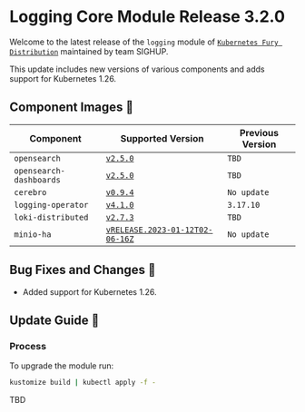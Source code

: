 # Logging Core Module Release 3.2.0

Welcome to the latest release of the `logging` module of [`Kubernetes Fury Distribution`](https://github.com/sighupio/fury-distribution) maintained by team SIGHUP.

This update includes new versions of various components and adds support for Kubernetes 1.26.

## Component Images 🚢

| Component                | Supported Version                                                                                      | Previous Version |
|--------------------------|--------------------------------------------------------------------------------------------------------|------------------|
| `opensearch`             | [`v2.5.0`](https://github.com/opensearch-project/OpenSearch/releases/tag/2.5.0)                        | `TBD`            |
| `opensearch-dashboards`  | [`v2.5.0`](https://github.com/opensearch-project/OpenSearch-Dashboards/releases/tag/2.5.0)             | `TBD`            |
| `cerebro`                | [`v0.9.4`](https://github.com/lmenezes/cerebro/releases/tag/v0.9.4)                                    | `No update`      |
| `logging-operator`       | [`v4.1.0`](https://github.com/banzaicloud/logging-operator/releases/tag/3.17.10)                       | `3.17.10`        |
| `loki-distributed`       | [`v2.7.3`](https://github.com/grafana/loki/releases/tag/v2.7.3)                                        | `TBD`            |
| `minio-ha`               | [`vRELEASE.2023-01-12T02-06-16Z`](https://github.com/minio/minio/tree/RELEASE.2023-01-12T02-06-16Z)    | `No update`      |

## Bug Fixes and Changes 🐛

- Added support for Kubernetes 1.26.

## Update Guide 🦮

### Process

To upgrade the module run:

```bash
kustomize build | kubectl apply -f -
```

TBD



